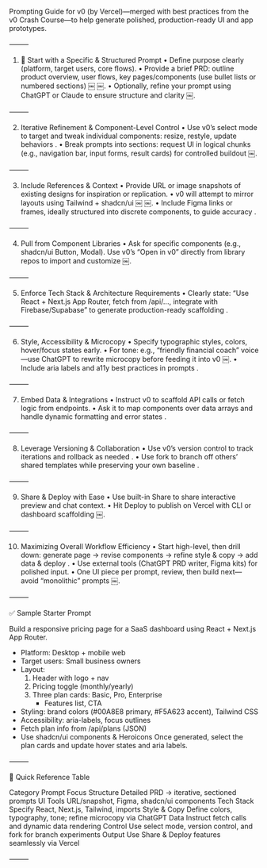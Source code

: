 Prompting Guide for v0 (by Vercel)—merged with best practices from the v0 Crash Course—to help generate polished, production-ready UI and app prototypes.

⸻

1. 🎯 Start with a Specific & Structured Prompt
	•	Define purpose clearly (platform, target users, core flows).
	•	Provide a brief PRD: outline product overview, user flows, key pages/components (use bullet lists or numbered sections)  ￼ ￼.
	•	Optionally, refine your prompt using ChatGPT or Claude to ensure structure and clarity  ￼.

⸻

2. Iterative Refinement & Component-Level Control
	•	Use v0’s select mode to target and tweak individual components: resize, restyle, update behaviors .
	•	Break prompts into sections: request UI in logical chunks (e.g., navigation bar, input forms, result cards) for controlled buildout  ￼.

⸻

3. Include References & Context
	•	Provide URL or image snapshots of existing designs for inspiration or replication.
	•	v0 will attempt to mirror layouts using Tailwind + shadcn/ui  ￼ ￼.
	•	Include Figma links or frames, ideally structured into discrete components, to guide accuracy .

⸻

4. Pull from Component Libraries
	•	Ask for specific components (e.g., shadcn/ui Button, Modal). Use v0’s “Open in v0” directly from library repos to import and customize  ￼.

⸻

5. Enforce Tech Stack & Architecture Requirements
	•	Clearly state: “Use React + Next.js App Router, fetch from /api/..., integrate with Firebase/Supabase” to generate production-ready scaffolding .

⸻

6. Style, Accessibility & Microcopy
	•	Specify typographic styles, colors, hover/focus states early.
	•	For tone: e.g., “friendly financial coach” voice—use ChatGPT to rewrite microcopy before feeding it into v0  ￼.
	•	Include aria labels and a11y best practices in prompts .

⸻

7. Embed Data & Integrations
	•	Instruct v0 to scaffold API calls or fetch logic from endpoints.
	•	Ask it to map components over data arrays and handle dynamic formatting and error states .

⸻

8. Leverage Versioning & Collaboration
	•	Use v0’s version control to track iterations and rollback as needed .
	•	Use fork to branch off others’ shared templates while preserving your own baseline .

⸻

9. Share & Deploy with Ease
	•	Use built-in Share to share interactive preview and chat context.
	•	Hit Deploy to publish on Vercel with CLI or dashboard scaffolding  ￼.

⸻

10. Maximizing Overall Workflow Efficiency
	•	Start high-level, then drill down: generate page → revise components → refine style & copy → add data & deploy .
	•	Use external tools (ChatGPT PRD writer, Figma kits) for polished input.
	•	One UI piece per prompt, review, then build next—avoid “monolithic” prompts  ￼.

⸻

✅ Sample Starter Prompt

Build a responsive pricing page for a SaaS dashboard using React + Next.js App Router.
- Platform: Desktop + mobile web
- Target users: Small business owners
- Layout:
  1. Header with logo + nav
  2. Pricing toggle (monthly/yearly)
  3. Three plan cards: Basic, Pro, Enterprise
     - Features list, CTA
- Styling: brand colors (#00A8E8 primary, #F5A623 accent), Tailwind CSS
- Accessibility: aria-labels, focus outlines
- Fetch plan info from /api/plans (JSON)
- Use shadcn/ui components & Heroicons
Once generated, select the plan cards and update hover states and aria labels.


⸻

🧩 Quick Reference Table

Category	Prompt Focus
Structure	Detailed PRD → iterative, sectioned prompts
UI Tools	URL/snapshot, Figma, shadcn/ui components
Tech Stack	Specify React, Next.js, Tailwind, imports
Style & Copy	Define colors, typography, tone; refine microcopy via ChatGPT
Data	Instruct fetch calls and dynamic data rendering
Control	Use select mode, version control, and fork for branch experiments
Output	Use Share & Deploy features seamlessly via Vercel


⸻
